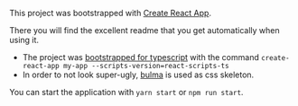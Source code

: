 This project was bootstrapped with [Create React App](https://github.com/facebookincubator/create-react-app).

There you will find the excellent readme that you get automatically when using it.

* The project was [bootstrapped for typescript](https://github.com/wmonk/create-react-app-typescript) with the command `create-react-app my-app --scripts-version=react-scripts-ts`
* In order to not look super-ugly, [bulma](https://bulma.io/documentation/) is used as css skeleton.

You can start the application with `yarn start` or `npm run start`. 